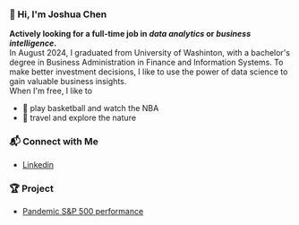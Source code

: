 ### 👋 Hi, I'm Joshua Chen
**Actively looking for a full-time job in _data analytics_ or _business intelligence_.**  
In August 2024, I graduated from University of Washinton, with a bachelor's degree in Business Administration in Finance and Information Systems. To make better investment decisions, I like to use the power of data science to gain valuable business insights.  
When I'm free, I like to  
* 🏀 play basketball and watch the NBA
* 🚞 travel and explore the nature
### 📬 Connect with Me
* [Linkedin](https://www.linkedin.com/in/joshua-chen-a10359196/)  
### 🏆 Project
* [Pandemic S&P 500 performance](https://github.com/jjchen805/pandemic-portfolio-optimization.git)
